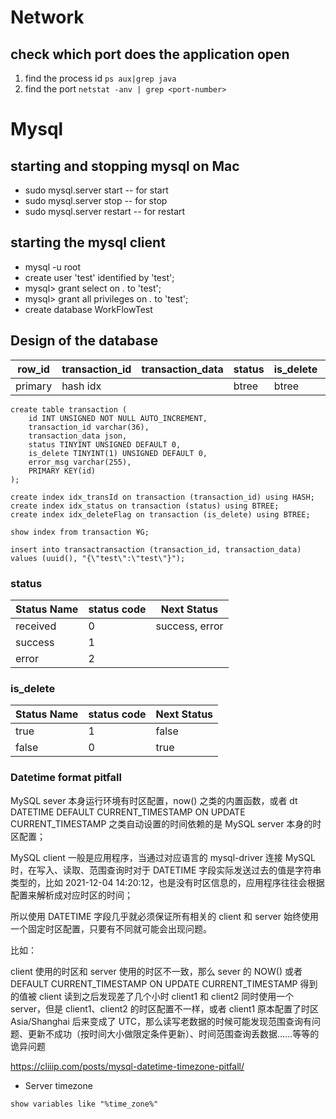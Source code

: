 # Network
## check which port does the application open
1. find the process id
`ps aux|grep java`
2. find the port
`netstat -anv | grep <port-number>`
# Mysql
## starting and stopping mysql on Mac
* sudo mysql.server start -- for start
* sudo mysql.server stop -- for stop
* sudo mysql.server restart -- for restart
## starting the mysql client
* mysql -u root
* create user 'test' identified by 'test';
* mysql> grant select on *.* to 'test';
* mysql> grant all privileges on *.* to 'test';
* create database WorkFlowTest
## Design of the database
| row_id | transaction_id | transaction_data | status | is_delete | error_msg |
| ------ | -------------- | ---------------- | ------ | --------- | ----------|
| primary|hash idx        |                  |btree|btree|

```
create table transaction (
    id INT UNSIGNED NOT NULL AUTO_INCREMENT,
    transaction_id varchar(36),
    transaction_data json,
    status TINYINT UNSIGNED DEFAULT 0,
    is_delete TINYINT(1) UNSIGNED DEFAULT 0,
    error_msg varchar(255),
    PRIMARY KEY(id)
);

create index idx_transId on transaction (transaction_id) using HASH;
create index idx_status on transaction (status) using BTREE;
create index idx_deleteFlag on transaction (is_delete) using BTREE;

show index from transaction ¥G;

insert into transactransaction (transaction_id, transaction_data) values (uuid(), "{\"test\":\"test\"}");
```
### status
| Status Name | status code | Next Status |
| ----------- | ----------- | ------------|
| received|0|success, error|
|success|1||
|error|2||

### is_delete
| Status Name | status code | Next Status |
| ----------- | ----------- | ------------|
| true|1|false|
|false|0|true|

### Datetime format pitfall
MySQL sever 本身运行环境有时区配置，now() 之类的内置函数，或者 dt DATETIME DEFAULT CURRENT_TIMESTAMP ON UPDATE CURRENT_TIMESTAMP 之类自动设置的时间依赖的是 MySQL server 本身的时区配置；

MySQL client 一般是应用程序，当通过对应语言的 mysql-driver 连接 MySQL 时，在写入、读取、范围查询时对于 DATETIME 字段实际发送过去的值是字符串类型的，比如 2021-12-04 14:20:12，也是没有时区信息的，应用程序往往会根据配置来解析成对应时区的时间；

所以使用 DATETIME 字段几乎就必须保证所有相关的 client 和 server 始终使用一个固定时区配置，只要有不同就可能会出现问题。

比如：

client 使用的时区和 server 使用的时区不一致，那么 sever 的 NOW() 或者 DEFAULT CURRENT_TIMESTAMP ON UPDATE CURRENT_TIMESTAMP 得到的值被 client 读到之后发现差了几个小时
client1 和 client2 同时使用一个 server，但是 client1、client2 的时区配置不一样，或者 client1 原本配置了时区 Asia/Shanghai 后来变成了 UTC，那么读写老数据的时候可能发现范围查询有问题、更新不成功（按时间大小做限定条件更新）、时间范围查询丢数据……等等的诡异问题

https://cliiip.com/posts/mysql-datetime-timezone-pitfall/

* Server timezone
```
show variables like "%time_zone%"
```

